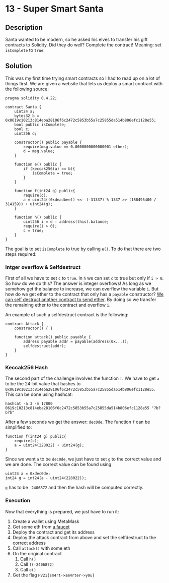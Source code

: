 # 13 - Super Smart Santa

## Description

Santa wanted to be modern, so he asked his elves to transfer his gift contracts to Solidity. Did they do well?
Complete the contract! Meaning: set `isComplete` to `true`.

## Solution

This was my first time trying smart contracts so I had to read up on a lot of things first. We are given a website that
lets us deploy a smart contract with the following source:

```
pragma solidity 0.4.22;

contract Santa {
	uint24 a;
	bytes32 b = 0x0619c10213c814eba28106f6c2472c5853b55a7c25855da514b806efc1128e55;
	bool public isComplete;
	bool c;
	uint256 d;

	constructor() public payable {
		require(msg.value == 0.0000000000000001 ether);
		d = msg.value;
	}

	function e() public {
		if (keccak256(a) == b){
			isComplete = true;
		}
	}

	function f(int24 g) public{
		require(c);
		a = uint24((0xdeadbeef) <<- (-31337) % 1337 >> (188495400 / 314159)) + uint24(g);
	}

	function h() public {
		uint256 i = d - address(this).balance;
		require(i > 0);
		c = true;
	}
}
```

The goal is to set `isComplete` to true by calling `e()`. To do that there are two steps required:

### Intger overflow & Selfdestruct 

First of all we have to set `c` to `true`. In `h` we can set `c` to true but only if `i > 0`. So how do we do this? The
answer is integer overflows! As long as we somehow get the balance to increase, we can overflow the variable `i`. But
how do we get ether to the contract that only has a `payable` constructor? [We can self destruct another contract to
send ether](https://ethereum.stackexchange.com/questions/63987/can-a-contract-with-no-payable-function-have-ether/63988). By
doing so we transfer the remaining ether to the contract and overflow `i`.

An example of such a selfdestruct contract is the following:
```
contract Attack {
    constructor() { }

    function attack() public payable {
        address payable addr = payable(address(0x...));
        selfdestruct(addr);
    }
}
```

### Keccak256 Hash

The second part of the challenge involves the function `f`. We have to get `a` to be the 24-bit value that hashes to
`0x0619c10213c814eba28106f6c2472c5853b55a7c25855da514b806efc1128e55`. This can be done using hashcat:

```
hashcat -a 3 -m 17800 0619c10213c814eba28106f6c2472c5853b55a7c25855da514b806efc1128e55 "?b?b?b"
```

After a few seconds we get the answer: `dec0de`. The function `f` can be simplified to:

```
function f(int24 g) public{
	require(c);
	a = uint24(228022) + uint24(g);
}
```

Since we want `a` to be `dec0de`, we just have to set `g` to the correct value and we are done. The correct value can be
found using:

```
uint24 a = 0xdec0de;
int24 g = int24(a - uint24(228022));
```

`g` has to be `-2406872` and then the hash will be computed correctly.

### Execution

Now that everything is prepared, we just have to run it:

1. Create a wallet using MetaMask
2. Get some eth from [a faucet](https://faucet.egorfine.com/)
3. Deploy the contract and get its address
4. Deploy the attack contract from above and set the selfdestruct to the correct address
5. Call `attack()` with some eth
6. On the original contract
   1. Call `h()` 
   2. Call `f(-2406872)`
   3. Call `e()`
9. Get the flag `HV21{sm4rt->sm4rter->y0u}`

